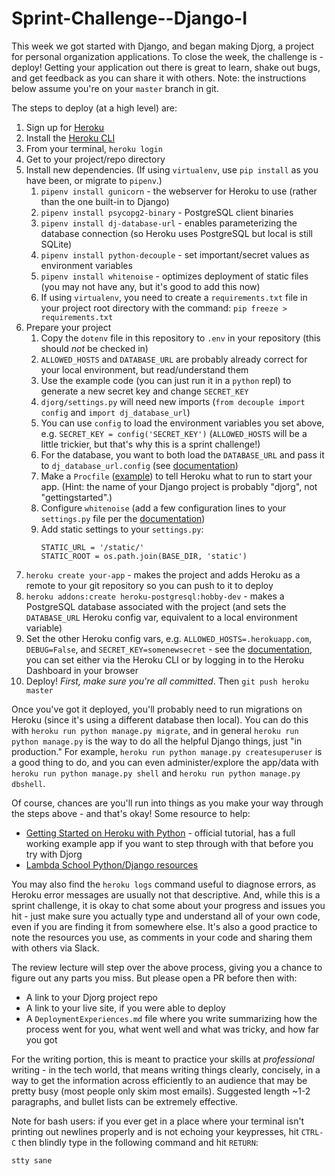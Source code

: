 # Sprint-Challenge--Django-I

This week we got started with Django, and began making Djorg, a project for
personal organization applications. To close the week, the challenge is -
deploy! Getting your application out there is great to learn, shake out bugs,
and get feedback as you can share it with others.
Note: the instructions below assume you're on your `master` branch in git.

The steps to deploy (at a high level) are:

1. Sign up for [Heroku](https://www.heroku.com/)
2. Install the [Heroku CLI](https://devcenter.heroku.com/articles/heroku-cli)
3. From your terminal, `heroku login`
4. Get to your project/repo directory
5. Install new dependencies. (If using `virtualenv`, use `pip install` as you have been, or migrate to `pipenv`.)
    1. `pipenv install gunicorn` - the webserver for Heroku to use (rather than the one built-in to Django)
    2. `pipenv install psycopg2-binary` - PostgreSQL client binaries
    3. `pipenv install dj-database-url` - enables parameterizing the database connection (so Heroku uses PostgreSQL but local is still SQLite)
    4. `pipenv install python-decouple` - set important/secret values as environment variables
    5. `pipenv install whitenoise` - optimizes deployment of static files (you may not have any, but it's good to add this now)
    6. If using `virtualenv`, you need to create a `requirements.txt` file in your project root directory with the command: `pip freeze > requirements.txt`
6. Prepare your project
    1. Copy the `dotenv` file in this repository to `.env` in your repository (this should *not* be checked in)
    2. `ALLOWED_HOSTS` and `DATABASE_URL` are probably already correct for your local environment, but read/understand them
    3. Use the example code (you can just run it in a `python` repl) to generate a new secret key and change `SECRET_KEY`
    4. `djorg/settings.py` will need new imports (`from decouple import config` and `import dj_database_url`)
    5. You can use `config` to load the environment variables you set above, e.g. `SECRET_KEY = config('SECRET_KEY')` (`ALLOWED_HOSTS` will be a little trickier, but that's why this is a sprint challenge!)
    6. For the database, you want to both load the `DATABASE_URL` and pass it to `dj_database_url.config` (see [documentation](https://github.com/kennethreitz/dj-database-url))
    7. Make a `Procfile` ([example](https://github.com/heroku/python-getting-started/blob/master/Procfile)) to tell Heroku what to run to start your app. (Hint: the name of your Django project is probably "djorg", not "gettingstarted".)
    8. Configure `whitenoise` (add a few configuration lines to your `settings.py` file per the [documentation](http://whitenoise.evans.io/en/stable/))
    9. Add static settings to your `settings.py`:
       ```
       STATIC_URL = '/static/'
       STATIC_ROOT = os.path.join(BASE_DIR, 'static')
       ```
7. `heroku create your-app` - makes the project and adds Heroku as a remote to your git repository so you can push to it to deploy
8. `heroku addons:create heroku-postgresql:hobby-dev` - makes a PostgreSQL database associated with the project (and sets the `DATABASE_URL` Heroku config var, equivalent to a local environment variable)
9. Set the other Heroku config vars, e.g. `ALLOWED_HOSTS=.herokuapp.com`, `DEBUG=False`, and `SECRET_KEY=somenewsecret` - see the [documentation](https://devcenter.heroku.com/articles/config-vars), you can set either via the Heroku CLI or by logging in to the Heroku Dashboard in your browser
10. Deploy! _First, make sure you're all committed_. Then `git push heroku master`

Once you've got it deployed, you'll probably need to run migrations on Heroku
(since it's using a different database then local). You can do this with
`heroku run python manage.py migrate`, and in general
`heroku run python manage.py` is the way to do all the helpful Django things,
just "in production." For example, `heroku run python manage.py createsuperuser`
is a good thing to do, and you can even administer/explore the app/data with
`heroku run python manage.py shell` and `heroku run python manage.py dbshell`.

Of course, chances are you'll run into things as you make your way through the
steps above - and that's okay! Some resource to help:

- [Getting Started on Heroku with Python](https://devcenter.heroku.com/articles/getting-started-with-python#introduction) - official tutorial, has a full working example app if you want to step through with that before you try with Djorg
- [Lambda School Python/Django resources](https://github.com/LambdaSchool/Getting-Started/blob/master/PythonDjango.md)

You may also find the `heroku logs` command useful to diagnose errors, as Heroku
error messages are usually not that descriptive. And, while this is a sprint
challenge, it is okay to chat some about your progress and issues you hit - just
make sure you actually type and understand all of your own code, even if you are
finding it from somewhere else. It's also a good practice to note the resources
you use, as comments in your code and sharing them with others via Slack.

The review lecture will step over the above process, giving you a chance to
figure out any parts you miss. But please open a PR before then with:

- A link to your Djorg project repo
- A link to your live site, if you were able to deploy
- A `DeploymentExperiences.md` file where you write summarizing how the process went for you, what went well and what was tricky, and how far you got

For the writing portion, this is meant to practice your skills at
*professional* writing - in the tech world, that means writing things clearly,
concisely, in a way to get the information across efficiently to an audience
that may be pretty busy (most people only skim most emails). Suggested length
~1-2 paragraphs, and bullet lists can be extremely effective.

Note for bash users: if you ever get in a place where your terminal isn't
printing out newlines properly and is not echoing your keypresses, hit `CTRL-C`
then blindly type in the following command and hit `RETURN`:

```
stty sane
```


 